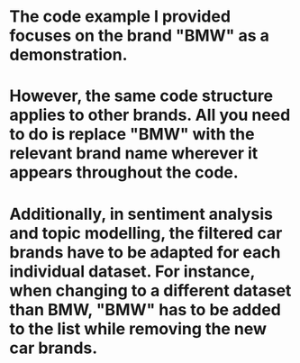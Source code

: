 # The code example I provided focuses on the brand "BMW" as a demonstration. 
# However, the same code structure applies to other brands. All you need to do is replace "BMW" with the relevant brand name wherever it appears throughout the code. 
# Additionally, in sentiment analysis and topic modelling, the filtered car brands have to be adapted for each individual dataset. For instance, when changing to a different dataset than BMW, "BMW" has to be added to the list while removing the new car brands.
